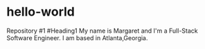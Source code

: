 # hello-world
Repository #1
#Heading1 My name is Margaret and I'm a Full-Stack Software Engineer.
I am based in Atlanta,Georgia.
